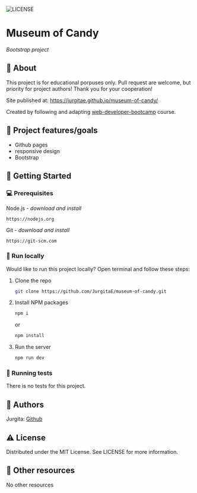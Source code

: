 ![LICENSE](https://img.shields.io/badge/license-MIT-blue.svg?style=flat-square)

# Museum of Candy

_Bootstrap project_
<br>

## 🌟 About

This project is for educational porpuses only. Pull request are welcome, but priority for project authors! Thank you for your cooperation!

Site published at: https://jurgitae.github.io/museum-of-candy/

Created by following and adapting [web-developer-bootcamp](https://www.udemy.com/course/the-web-developer-bootcamp/) course.

## 🎯 Project features/goals

-   Github pages
-   responsive design
-   Bootstrap

## 🧰 Getting Started

### 💻 Prerequisites

Node.js - _download and install_

```
https://nodejs.org
```

Git - _download and install_

```
https://git-scm.com
```

### 🏃 Run locally

Would like to run this project locally? Open terminal and follow these steps:

1. Clone the repo
    ```sh
    git clone https://github.com/JurgitaE/museum-of-candy.git
    ```
2. Install NPM packages
    ```sh
    npm i
    ```
    or
    ```sh
    npm install
    ```
3. Run the server
    ```sh
    npm run dev
    ```

### 🧪 Running tests

There is no tests for this project.

## 🎅 Authors

Jurgita: [Github](https://github.com/JurgitaE)

## ⚠️ License

Distributed under the MIT License. See LICENSE for more information.

## 🔗 Other resources

No other resources
